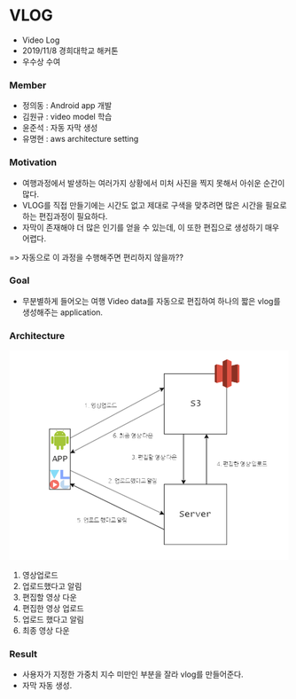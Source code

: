 # VLOG
- Video Log
- 2019/11/8 경희대학교 해커톤
- 우수상 수여

### Member
- 정의동 : Android app 개발
- 김원규 : video model 학습 
- 윤준석 : 자동 자막 생성
- 유명현 : aws architecture setting

### Motivation
- 여행과정에서 발생하는 여러가지 상황에서 미처 사진을 찍지 못해서 아쉬운 순간이 많다.
- VLOG를 직접 만들기에는 시간도 없고 제대로 구색을 맞추려면 많은 시간을 필요로 하는 편집과정이 필요하다.
- 자막이 존재해야 더 많은 인기를 얻을 수 있는데, 이 또한 편집으로 생성하기 매우 어렵다.

=> 자동으로 이 과정을 수행해주면 편리하지 않을까??

### Goal
- 무분별하게 들어오는 여행 Video data를 자동으로 편집하여 하나의 짧은 vlog를 생성해주는 application.

### Architecture

![architecture](/src/img/architecture.png)

1. 영상업로드
2. 업로드했다고 알림
3. 편집할 영상 다운
4. 편집한 영상 업로드
5. 업로드 했다고 알림
6. 최종 영상 다운

### Result

- 사용자가 지정한 가중치 지수 미만인 부분을 잘라 vlog를 만들어준다. 
- 자막 자동 생성.